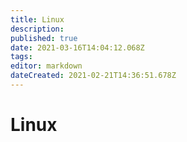 ```yaml
---
title: Linux
description: 
published: true
date: 2021-03-16T14:04:12.068Z
tags: 
editor: markdown
dateCreated: 2021-02-21T14:36:51.678Z
---
```


# Linux